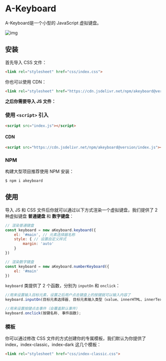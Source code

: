 # A-Keyboard
A-Keyboard是一个小型的 JavaScript 虚拟键盘。

![img]()

## 安装
首先导入 CSS 文件：
```html
<link rel="stylesheet" href="css/index.css">
```

你也可以使用 CDN：
```html
<link rel="stylesheet" href="https://cdn.jsdelivr.net/npm/akeyboard@version/css/index.css">
```

**之后你需要导入 JS 文件：**

### 使用 `<script>` 引入
```html
<script src="index.js"></script>
```

#### CDN
```html
<script src="https://cdn.jsdelivr.net/npm/akeyboard@version/index.js"></script>
```

### NPM
构建大型项目推荐使用 NPM 安装：
```shell
$ npm i akeyboard
```

## 使用
导入 JS 和 CSS 文件后你就可以通过以下方式渲染一个虚拟键盘，我们提供了 2 种虚拟键盘 **普通键盘** 和 **数字键盘**：
```javascript
// 渲染普通键盘
const keyboard = new aKeyboard.keyboard({
    el: '#main', // 元素选择器名称
    style: { // 设置自定义样式
        margin: 'auto'
    }
})

// 渲染数字键盘
const keyboard = new aKeyboard.numberKeyboard({
    el: '#main'
})
```

`keyboard` 类提供了 2 个函数，分别为 `inputOn` 和 `onclick`：
```javascript
//用来设置输入目标元素，设置之后用户点击键盘上的按键就可以输入内容了
keyboard.inputOn(目标元素选择器, 目标元素输入类型（value、innerHTML、innerText）);

//用来设置按键点击事件（会覆盖默认事件）
keyboard.onclick(按键名称, 事件函数);
```

### 模板
你可以通过修改 CSS 文件的方式创建你的专属模板，我们默认为你提供了 index，index-classic，index-dark 这几个模板：
```html
<link rel="stylesheet" href="css/index-classic.css">
```
